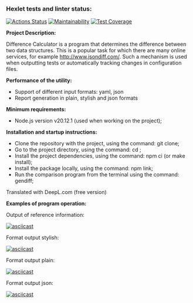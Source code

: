 ### Hexlet tests and linter status:
[![Actions Status](https://github.com/aleksmakhanoff/frontend-project-46/actions/workflows/hexlet-check.yml/badge.svg)](https://github.com/aleksmakhanoff/frontend-project-46/actions)
[![Maintainability](https://api.codeclimate.com/v1/badges/12d2b99b06c45017c76f/maintainability)](https://codeclimate.com/github/aleksmakhanoff/frontend-project-46/maintainability)
[![Test Coverage](https://api.codeclimate.com/v1/badges/12d2b99b06c45017c76f/test_coverage)](https://codeclimate.com/github/aleksmakhanoff/frontend-project-46/test_coverage)

**Project Description:**

Difference Calculator is a program that determines the difference between two data structures. This is a popular task for which there are many online services, for example http://www.jsondiff.com/. Such a mechanism is used when outputting tests or automatically tracking changes in configuration files.

**Performance of the utility:**

- Support of different input formats: yaml, json
- Report generation in plain, stylish and json formats

**Minimum requirements:**

- Node.js version v20.12.1 (used when working on the project);

**Installation and startup instructions:**

- Clone the repository with the project, using the command: git clone;
- Go to the project directory, using the command: cd <necessary directory>;
- Install the project dependencies, using the command: npm ci (or make install);
- Install the package locally, using the command: npm link;
- Run the comparison program from the terminal using the command: gendiff;

Translated with DeepL.com (free version)

**Examples of program operation:**

Output of reference information:

[![asciicast](https://asciinema.org/a/672237.svg)](https://asciinema.org/a/672237)

Format output stylish:

[![asciicast](https://asciinema.org/a/672238.svg)](https://asciinema.org/a/672238)

Format output plain:

[![asciicast](https://asciinema.org/a/672239.svg)](https://asciinema.org/a/672239)

Format output json:

[![asciicast](https://asciinema.org/a/672240.svg)](https://asciinema.org/a/672240)